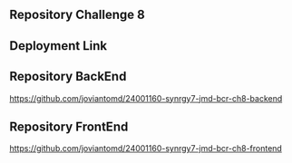 ## Repository Challenge 8

## Deployment Link

## Repository BackEnd
https://github.com/joviantomd/24001160-synrgy7-jmd-bcr-ch8-backend

## Repository FrontEnd
https://github.com/joviantomd/24001160-synrgy7-jmd-bcr-ch8-frontend
